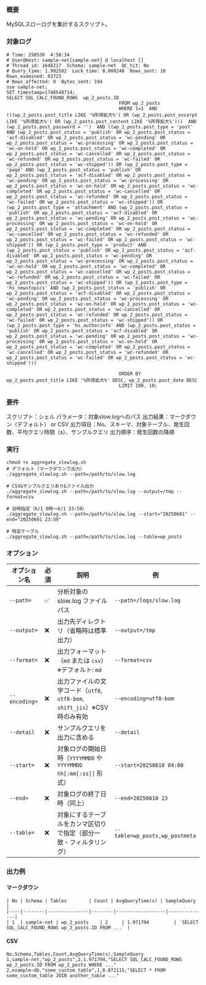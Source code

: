 ### 概要

MySQLスローログを集計するスクリプト。

### 対象ログ

```
# Time: 250530  4:58:34
# User@Host: sample-net[sample-net] @ localhost []
# Thread_id: 1648217  Schema: sample-net  QC_hit: No
# Query_time: 1.992582  Lock_time: 0.000240  Rows_sent: 10  Rows_examined: 63723
# Rows_affected: 0  Bytes_sent: 194
use sample-net;
SET timestamp=1748548714;
SELECT SQL_CALC_FOUND_ROWS  wp_2_posts.ID
                                         FROM wp_2_posts
                                         WHERE 1=1  AND (((wp_2_posts.post_title LIKE '%所得拡大%') OR (wp_2_posts.post_excerpt LIKE '%所得拡大%') OR (wp_2_posts.post_content LIKE '%所得拡大%')))  AND (wp_2_posts.post_password = '')  AND ((wp_2_posts.post_type = 'post' AND (wp_2_posts.post_status = 'publish' OR wp_2_posts.post_status = 'acf-disabled' OR wp_2_posts.post_status = 'wc-pending' OR wp_2_posts.post_status = 'wc-processing' OR wp_2_posts.post_status = 'wc-on-hold' OR wp_2_posts.post_status = 'wc-completed' OR wp_2_posts.post_status = 'wc-cancelled' OR wp_2_posts.post_status = 'wc-refunded' OR wp_2_posts.post_status = 'wc-failed' OR wp_2_posts.post_status = 'wc-shipped')) OR (wp_2_posts.post_type = 'page' AND (wp_2_posts.post_status = 'publish' OR wp_2_posts.post_status = 'acf-disabled' OR wp_2_posts.post_status = 'wc-pending' OR wp_2_posts.post_status = 'wc-processing' OR wp_2_posts.post_status = 'wc-on-hold' OR wp_2_posts.post_status = 'wc-completed' OR wp_2_posts.post_status = 'wc-cancelled' OR wp_2_posts.post_status = 'wc-refunded' OR wp_2_posts.post_status = 'wc-failed' OR wp_2_posts.post_status = 'wc-shipped')) OR (wp_2_posts.post_type = 'attachment' AND (wp_2_posts.post_status = 'publish' OR wp_2_posts.post_status = 'acf-disabled' OR wp_2_posts.post_status = 'wc-pending' OR wp_2_posts.post_status = 'wc-processing' OR wp_2_posts.post_status = 'wc-on-hold' OR wp_2_posts.post_status = 'wc-completed' OR wp_2_posts.post_status = 'wc-cancelled' OR wp_2_posts.post_status = 'wc-refunded' OR wp_2_posts.post_status = 'wc-failed' OR wp_2_posts.post_status = 'wc-shipped')) OR (wp_2_posts.post_type = 'product' AND (wp_2_posts.post_status = 'publish' OR wp_2_posts.post_status = 'acf-disabled' OR wp_2_posts.post_status = 'wc-pending' OR wp_2_posts.post_status = 'wc-processing' OR wp_2_posts.post_status = 'wc-on-hold' OR wp_2_posts.post_status = 'wc-completed' OR wp_2_posts.post_status = 'wc-cancelled' OR wp_2_posts.post_status = 'wc-refunded' OR wp_2_posts.post_status = 'wc-failed' OR wp_2_posts.post_status = 'wc-shipped')) OR (wp_2_posts.post_type = 'hs_newstopics' AND (wp_2_posts.post_status = 'publish' OR wp_2_posts.post_status = 'acf-disabled' OR wp_2_posts.post_status = 'wc-pending' OR wp_2_posts.post_status = 'wc-processing' OR wp_2_posts.post_status = 'wc-on-hold' OR wp_2_posts.post_status = 'wc-completed' OR wp_2_posts.post_status = 'wc-cancelled' OR wp_2_posts.post_status = 'wc-refunded' OR wp_2_posts.post_status = 'wc-failed' OR wp_2_posts.post_status = 'wc-shipped')) OR (wp_2_posts.post_type = 'hs_authorinfo' AND (wp_2_posts.post_status = 'publish' OR wp_2_posts.post_status = 'acf-disabled' OR wp_2_posts.post_status = 'wc-pending' OR wp_2_posts.post_status = 'wc-processing' OR wp_2_posts.post_status = 'wc-on-hold' OR wp_2_posts.post_status = 'wc-completed' OR wp_2_posts.post_status = 'wc-cancelled' OR wp_2_posts.post_status = 'wc-refunded' OR wp_2_posts.post_status = 'wc-failed' OR wp_2_posts.post_status = 'wc-shipped')))

                                         ORDER BY wp_2_posts.post_title LIKE '%所得拡大%' DESC, wp_2_posts.post_date DESC
                                         LIMIT 190, 10;
```

### 要件
スクリプト：シェル
パラメータ：対象slow.logへのパス
出力結果：マークダウン（デフォルト） or CSV
出力項目：No、スキーマ、対象テーブル、発生回数、平均クエリ時間（s）、サンプルクエリ
出力順序：発生回数の降順

### 実行

```
chmod +x aggregate_slowlog.sh
# デフォルト（マークダウンで出力）
./aggregate_slowlog.sh --path=/path/to/slow.log

# CSV&サンプルクエリあり&ファイル出力
./aggregate_slowlog.sh --path=/path/to/slow.log --output=/tmp --format=csv

# 日時指定（6/1 0時～6/1 23:59）
./aggregate_slowlog.sh --path=/path/to/slow.log --start="20250601" --end="20250601 23:59"

# 特定テーブル
./aggregate_slowlog.sh --path=/path/to/slow.log --table=wp_posts
```

### オプション

| オプション名   | 必須 | 説明                                                                 | 例                             |
|----------------|------|----------------------------------------------------------------------|--------------------------------|
| `--path=`      | ✅   | 分析対象の slow.log ファイルパス                                     | `--path=/logs/slow.log`       |
| `--output=`    | ❌   | 出力先ディレクトリ（省略時は標準出力）                               | `--output=/tmp`               |
| `--format=`    | ❌   | 出力フォーマット（`md` または `csv`）※デフォルト: `md`              | `--format=csv`                |
| `--encoding=`  | ❌   | 出力ファイルの文字コード（`utf8`, `utf8-bom`, `shift_jis`）※CSV時のみ有効 | `--encoding=utf8-bom`         |
| `--detail`     | ❌   | サンプルクエリを出力に含める                                          | `--detail`                    |
| `--start=`     | ❌   | 対象ログの開始日時（`YYYYMMDD` や `YYYYMMDD hh[:mm[:ss]]` 形式）      | `--start=20250610 04:00`      |
| `--end=`       | ❌   | 対象ログの終了日時（同上）                                            | `--end=20250610 23`           |
| `--table=`     | ❌   | 対象にするテーブルをカンマ区切りで指定（部分一致・フィルタリング）   | `--table=wp_posts,wp_postmeta` |

### 出力例

#### マークダウン

```
| No | Schema | Tables        | Count | AvgQueryTime(s) | SampleQuery |
|----|--------|---------------|--------|------------------|--------------|
| 1  | sample-net | wp_2_posts    | 2     | 1.971794         | `SELECT SQL_CALC_FOUND_ROWS wp_2_posts.ID FROM ...` |
```

#### CSV

```
No,Schema,Tables,Count,AvgQueryTime(s),SampleQuery
1,sample-net,"wp_2_posts",2,1.971794,"SELECT SQL_CALC_FOUND_ROWS wp_2_posts.ID FROM wp_2_posts WHERE ..."
2,example-db,"some_custom_table",1,0.872115,"SELECT * FROM some_custom_table JOIN another_table ..."
```
